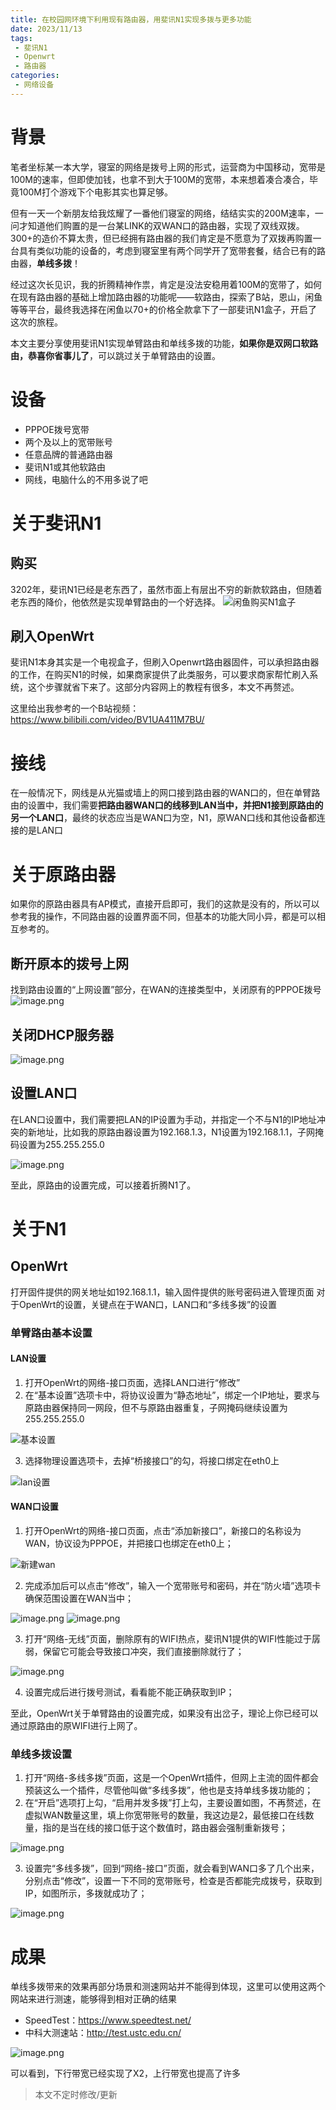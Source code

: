 ```yaml
---
title: 在校园网环境下利用现有路由器，用斐讯N1实现多拨与更多功能
date: 2023/11/13
tags:
 - 斐讯N1
 - Openwrt
 - 路由器
categories:
 - 网络设备
---
```

# 背景

笔者坐标某一本大学，寝室的网络是拨号上网的形式，运营商为中国移动，宽带是100M的速率，但即使加钱，也拿不到大于100M的宽带，本来想着凑合凑合，毕竟100M打个游戏下个电影其实也算足够。


但有一天一个新朋友给我炫耀了一番他们寝室的网络，结结实实的200M速率，一问才知道他们购置的是一台某LINK的双WAN口的路由器，实现了双线双拨。300+的造价不算太贵，但已经拥有路由器的我们肯定是不愿意为了双拨再购置一台具有类似功能的设备的，考虑到寝室里有两个同学开了宽带套餐，结合已有的路由器，**单线多拨**！

经过这次长见识，我的折腾精神作祟，肯定是没法安稳用着100M的宽带了，如何在现有路由器的基础上增加路由器的功能呢——软路由，探索了B站，恩山，闲鱼等等平台，最终我选择在闲鱼以70+的价格全款拿下了一部斐讯N1盒子，开启了这次的旅程。

本文主要分享使用斐讯N1实现单臂路由和单线多拨的功能，**如果你是双网口软路由，恭喜你省事儿了**，可以跳过关于单臂路由的设置。

# 设备
- PPPOE拨号宽带
- 两个及以上的宽带账号
- 任意品牌的普通路由器
- 斐讯N1或其他软路由
- 网线，电脑什么的不用多说了吧

# 关于斐讯N1
## 购买
3202年，斐讯N1已经是老东西了，虽然市面上有层出不穷的新款软路由，但随着老东西的降价，他依然是实现单臂路由的一个好选择。
![闲鱼购买N1盒子](http://image.haaland.top/images/2023/11/13/IMG_20231113_201517.jpg)
## 刷入OpenWrt
斐讯N1本身其实是一个电视盒子，但刷入Openwrt路由器固件，可以承担路由器的工作，在购买N1的时候，如果商家提供了此类服务，可以要求商家帮忙刷入系统，这个步骤就省下来了。这部分内容网上的教程有很多，本文不再赘述。

这里给出我参考的一个B站视频：
<https://www.bilibili.com/video/BV1UA411M7BU/>

# 接线
在一般情况下，网线是从光猫或墙上的网口接到路由器的WAN口的，但在单臂路由的设置中，我们需要**把路由器WAN口的线移到LAN当中，并把N1接到原路由的另一个LAN口**，最终的状态应当是WAN口为空，N1，原WAN口线和其他设备都连接的是LAN口


# 关于原路由器
如果你的原路由器具有AP模式，直接开启即可，我们的这款是没有的，所以可以参考我的操作，不同路由器的设置界面不同，但基本的功能大同小异，都是可以相互参考的。
## 断开原本的拨号上网
找到路由设置的“上网设置”部分，在WAN的连接类型中，关闭原有的PPPOE拨号
![image.png](http://image.haaland.top/images/2023/11/13/PPPOE.png)
## 关闭DHCP服务器
![image.png](http://image.haaland.top/images/2023/11/13/DHCP.png)
## 设置LAN口
在LAN口设置中，我们需要把LAN的IP设置为手动，并指定一个不与N1的IP地址冲突的新地址，比如我的原路由器设置为192.168.1.3，N1设置为192.168.1.1，子网掩码设置为255.255.255.0

![image.png](http://image.haaland.top/images/2023/11/13/LANf9b62f711e3cfbd0.png)

至此，原路由的设置完成，可以接着折腾N1了。

# 关于N1
## OpenWrt
打开固件提供的网关地址如192.168.1.1，输入固件提供的账号密码进入管理页面
对于OpenWrt的设置，关键点在于WAN口，LAN口和“多线多拨”的设置
### 单臂路由基本设置
#### LAN设置
1. 打开OpenWrt的网络-接口页面，选择LAN口进行“修改”
2. 在“基本设置”选项卡中，将协议设置为“静态地址”，绑定一个IP地址，要求与原路由器保持同一网段，但不与原路由器重复，子网掩码继续设置为255.255.255.0

![基本设置](http://image.haaland.top/images/2023/11/13/6affe65e8f94cf86693c27525d642828.png)

3. 选择物理设置选项卡，去掉“桥接接口”的勾，将接口绑定在eth0上

![lan设置](http://image.haaland.top/images/2023/11/13/lan.png)

#### WAN口设置
1. 打开OpenWrt的网络-接口页面，点击“添加新接口”，新接口的名称设为WAN，协议设为PPPOE，并把接口也绑定在eth0上；

![新建wan](http://image.haaland.top/images/2023/11/13/WAN.png)

2. 完成添加后可以点击“修改”，输入一个宽带账号和密码，并在“防火墙”选项卡确保范围设置在WAN当中；

![image.png](http://image.haaland.top/images/2023/11/13/555ca8e4fd9158d99331727c51d7f105.png)
![image.png](http://image.haaland.top/images/2023/11/13/wan.png)

3. 打开“网络-无线”页面，删除原有的WIFI热点，斐讯N1提供的WIFI性能过于孱弱，保留它可能会导致接口冲突，我们直接删除就行了；

![image.png](http://image.haaland.top/images/2023/11/13/bd8ea67f4fb4e8abc35675ebdc9b2df3.png)

4. 设置完成后进行拨号测试，看看能不能正确获取到IP；

至此，OpenWrt关于单臂路由的设置完成，如果没有出岔子，理论上你已经可以通过原路由的原WIFI进行上网了。

### 单线多拨设置
1. 打开“网络-多线多拨”页面，这是一个OpenWrt插件，但网上主流的固件都会预装这么一个插件，尽管他叫做“多线多拨”，他也是支持单线多拨功能的；
2. 在“开启”选项打上勾，“启用并发多拨”打上勾，主要设置如图，不再赘述，在虚拟WAN数量这里，填上你宽带账号的数量，我这边是2，最低接口在线数量，指的是当在线的接口低于这个数值时，路由器会强制重新拨号；

![image.png](http://image.haaland.top/images/2023/11/13/e6aca10058be95e7a8a54e506d050b8a.png)

3. 设置完“多线多拨”，回到“网络-接口”页面，就会看到WAN口多了几个出来，分别点击“修改”，设置一下不同的宽带账号，检查是否都能完成拨号，获取到IP，如图所示，多拨就成功了；

![image.png](http://image.haaland.top/images/2023/11/13/c228ff00683288a072cafa4bae51051c.png)

# 成果
单线多拨带来的效果再部分场景和测速网站并不能得到体现，这里可以使用这两个网站来进行测速，能够得到相对正确的结果

- SpeedTest：<https://www.speedtest.net/>
- 中科大测速站：<http://test.ustc.edu.cn/>

![image.png](http://image.haaland.top/images/2023/11/13/e503b2b8f9098f39da1cc37145c95930.png)

可以看到，下行带宽已经实现了X2，上行带宽也提高了许多

> 本文不定时修改/更新